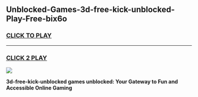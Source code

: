 
## Unblocked-Games-3d-free-kick-unblocked-Play-Free-bix6o
<h3>
<a href="https://premium76.site?title=3d-free-kick-unblocked&ref=19M">CLICK TO PLAY</a></h3>
<hr>

<h3>
<a href="https://premium76.site?title=3d-free-kick-unblocked&ref=19M">CLICK 2 PLAY</a>
  
</h3>

<a href="https://premium76.site?title=3d-free-kick-unblocked&ref=19M"><img src="https://clearcache.store/games.png"></a>


**3d-free-kick-unblocked games unblocked: Your Gateway to Fun and Accessible Online Gaming**
